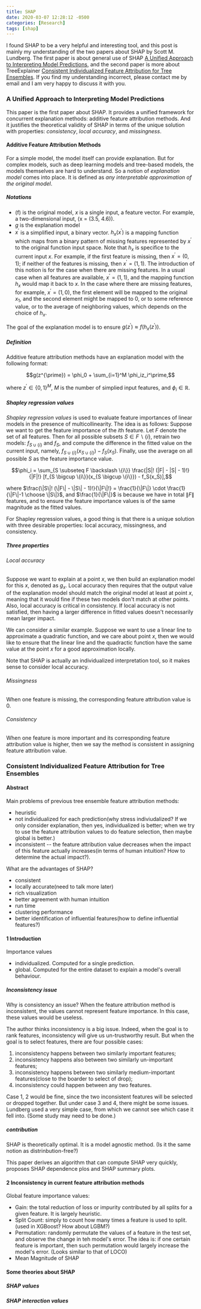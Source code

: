 ```yaml
---
title: SHAP
date: 2020-03-07 12:28:12 -0500
categories: [Research]
tags: [shap]
---
```

I found SHAP to be a very helpful and interesting tool, and this post is mainly my understanding of the two papers about SHAP by Scott M. Lundberg. The first paper is about general use of SHAP [A Unified Approach to Interpreting Model Predictions](http://papers.nips.cc/paper/7062-a-unified-approach-to-interpreting-model-predictions.pdf), and the second paper is more about TreeExplainer [Consistent Individualized Feature Attribution for Tree Ensembles](https://arxiv.org/pdf/1802.03888.pdf). If you find my understanding incorrect, please contact me by email and I am very happy to discuss it with you.


### A Unified Approach to Interpreting Model Predictions

This paper is the first paper about SHAP. It provides a unified framework for concurrent explanation methods: additive feature attribution methods. And it justifies the theoretical validity of SHAP in terms of the unique solution with properties: *consistency*, *local accuracy*, and *missingness*.

#### Additive Feature Attribution Methods
For a simple model, the model itself can provide explanation. But for complex models, such as deep learning models and tree-based models, the models themselves are hard to understand. So a notion of *explanation model* comes into place. It is defined as *any interpretable approximation of the original model*.

##### Notations
- \(f\) is the original model, $x$ is a single input, a feature vector. For example, a two-dimensional input, \(x = (3.5, 4.6)\).
- $g$ is the explanation model
- $x^{\prime}$ is a simplified input, a binary vector. $h_{x}(x^{\prime})$ is a mapping function which maps from a binary pattern of missing features represented by $x^{\prime}$ to the original function input space. Note that $h_{x}$ is specifice to the current input $x$.
For example, if the first feature is missing, then $x^{\prime} = (0, 1)$; if neither of the features is missing, then $x^{\prime} = (1, 1)$. The introduction of this notion is for the case when there are missing features. In a usual case when all features are available, $x^{\prime} = (1, 1)$, and the mapping function $h_x$ would map it back to $x$. In the case where there are missing features, for example, $x^{\prime} = (1, 0)$, the first element will be mapped to the original $x_1$, and the second element might be mapped to 0, or to some reference value, or to the average of neighboring values, which depends on the choice of $h_x$.

The goal of the explanation model is to ensure $g(z^{\prime}) \approx f(h_x(z^\prime))$. 

##### Definition
Additive feature attribution methods have an explanation model with the following format:

$$g(z^{\prime}) = \phi_0 + \sum_{i=1}^M \phi_iz_i^\prime,$$

where $z^\prime \in \{0, 1\}^M$, $M$ is the number of simplied input features, and $\phi_i \in \mathbb{R}$.

##### Shapley regression values
*Shapley regression values* is used to evaluate feature importances of linear models in the presence of multicollinearity. The idea is as follows:
Suppose we want to get the feature importance of the $i$th feature. Let $F$ denote the set of all features. Then for all possible subsets $S \in F \backslash \{i\}$, retrain two models: $f_{S \cup \{i\}}$ and $f_S$, and compute the difference in the fitted value on the current input, namely, $f_{S \cup \{i\}}(x_{S \cup \{i\}}) - f_S(x_S)$. Finally, use the average on all possible $S$ as the feature importance value.

$$\phi_i = \sum_{S \subseteq F \backslash \{i\}} \frac{|S|! (|F| - |S| - 1)!}{|F|!} [f_{S \bigcup \{i\}}(x_{S \bigcup \{i\}}) - f_S(x_S)],$$

where $\frac{\|S\|! (\|F\| - \|S\| - 1)!}{\|F\|!} = \frac{1}{\|F\|} \cdot \frac{1}{\|F\|-1 \choose \|S\|}$, and $\frac{1}{\|F\|}$ is because we have in total $\|F\|$ features, and to ensure the feature importance values is of the same magnitude as the fitted values.

For Shapley regression values, a good thing is that there is a unique solution with three desirable properties: local accuracy, missingness, and consistency.

##### Three properties

###### Local accuracy
Suppose we want to explain at a point $x$, we then build an explanation model for this $x$, denoted as $g_x$. Local accuracy then requires that the output value of the explanation model should match the original model at least at point $x$, meaning that it would fine if these two models don't match at other points. Also, local accuracy is critical in consistency. If local accuracy is not satisfied, then having a larger difference in fitted values doesn't necessarily mean larger impact.

We can consider a similar example. Suppose we want to use a linear line to approximate a quadratic function, and we care about point $x$, then we would like to ensure that the linear line and the quadractic function have the same value at the point $x$ for a good approximation locally.

Note that SHAP is actually an individualized interpretation tool, so it makes sense to consider local accuracy.

###### Missingness
When one feature is missing, the corresponding feature attribution value is 0.

###### Consistency
When one feature is more important and its corresponding feature attribution value is higher, then we say the method is consistent in assigning feature attribution value.





### Consistent Individualized Feature Attribution for Tree Ensembles

#### Abstract

Main problems of previous tree ensemble feature attribution methods:
- heuristic
- not individualized for each prediction(why stress indiviudalized? If we only consider explanation, then yes, individualized is better; when we try to use the feature attribution values to do feature selection, then maybe global is better.)
- inconsistent -- the feature attribution value decreases when the impact of this feature actually increases(in terms of human intuition? How to determine the actual impact?).

What are the advantages of SHAP?
- consistent
- locally accurate(need to talk more later)
- rich visualization
- better agreement with human intuition
- run time
- clustering performance
- better identification of influential features(how to define influential features?)

#### 1 Introduction
Importance values 
- individualized. Computed for a single prediction.
- global. Computed for the entire dataset to explain a model's overall behaviour.

##### Inconsistency issue 
Why is consistency an issue? When the feature attribution method is inconsistent, the values cannot represent feature importance. In this case, these values would be useless.


The author thinks inconsistency is a big issue. Indeed, when the goal is to rank features, inconsistency will give us un-trustworthy result. But when the goal is to select features, there are four possible cases: 
1. inconsistency happens between two similarly important features; 
2. inconsistency happens also between two similarly un-important features;
3. inconsistency happens between two similarly medium-important features(close to the boarder to select of drop); 
4. inconsistency could happen between any two features.

Case 1, 2 would be fine, since the two inconsistent features will be selected or dropped together. But under case 3 and 4, there might be some issues. Lundberg used a very simple case, from which we cannot see which case it fell into. (Some study may need to be done.)

##### contribution
SHAP is theoretically optimal. It is a model agnostic method. (Is it the same notion as distrinbution-free?)

This paper derives an algorithm that can compute SHAP very quickly, proposes SHAP dependence plos and SHAP summary plots.


#### 2 Inconsistency in current feature attribution methods

Global feature importance values:
- Gain: the total reduction of loss or impurity contributed by all splits for a given feature. It is largely heuristic.
- Split Count: simply to count how many times a feature is used to split. (used in XGBoost? How about LGBM?)
- Permutation: randomly permutate the values of a feature in the test set, and observe the change in teh model's error. The idea is: if one certain feature is important, then such permutation would largely increase the model's error. (Looks similar to that of LOCO)
- Mean Magnitude of SHAP

#### Some theories about SHAP

##### SHAP values


##### SHAP interaction values



















